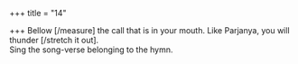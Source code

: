 +++
title = "14"

+++
Bellow [/measure] the call that is in your mouth. Like Parjanya, you will  thunder [/stretch it out].  
Sing the song-verse belonging to the hymn.  